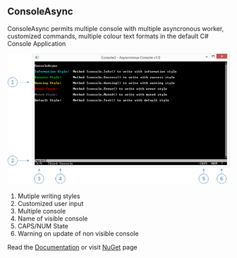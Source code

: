 ConsoleAsync
------------------------------------------------------------------------
ConsoleAsync permits multiple console with multiple asyncronous worker, customized commands,
multiple colour text formats in the default C# Console Application

![ConsoleAsync Screenshot](documentation/AsyncronousConsoleDiagram.png "ConsoleAsync Screenshot")

1. Mutiple writing styles
2. Customized user input
3. Multiple console
4. Name of visible console
5. CAPS/NUM State
6. Warning on update of non visible console

Read the [Documentation](documentation/summary.md) or visit [NuGet](http://www.nuget.org/packages/ConsoleAsync/1.0.0) page